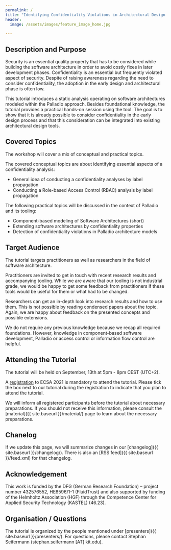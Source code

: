 ```yaml
---
permalink: /
title: "Identifying Confidentiality Violations in Architectural Design Using Palladio"
header:
  image: /assets/images/feature_image_home.jpg

---
```


## Description and Purpose
Security is an essential quality property that has to be considered while building the software architecture in order to avoid costly fixes in later development phases.
Confidentiality is an essential but frequently violated aspect of security.
Despite of raising awareness regarding the need to consider confidentiality, the adoption in the early design and architectural phase is often low.

This tutorial introduces a static analysis operating on software architectures modeled within the Palladio approach.
Besides foundational knowledge, the tutorial provides a practical hands-on session using the tool.
The goal is to show that it is already possible to consider confidentiality in the early design process and that this consideration can be integrated into existing architectural design tools.

## Covered Topics
The workshop will cover a mix of conceptual and practical topics.

The covered conceptual topics are about identifying essential aspects of a confidentiality analysis:
* General idea of conducting a confidentiality analyses by label propagation
* Conducting a Role-based Access Control (RBAC) analysis by label propagation

The following practical topics will be discussed in the context of Palladio and its tooling:
* Component-based modeling of Software Architectures (short)
* Extending software architectures by confidentiality properties
* Detection of confidentiality violations in Palladio architecture models

## Target Audience
The tutorial targets practitioners as well as researchers in the field of software architecture.

Practitioners are invited to get in touch with recent research results and accompanying tooling. While we are aware that our tooling is not industrial grade, we would be happy to get some feedback from practitioners if these tools would be useful for them or what had to be changed.

Researchers can get an in-depth look into research results and how to use them. This is not possible by reading condensed papers about the topic. Again, we are happy about feedback on the presented concepts and possible extensions.

We do not require any previous knowledge because we recap all required foundations.
However, knowledge in component-based software development, Palladio or access control or information flow control are helpful.

## Attending the Tutorial
The tutorial will be held on September, 13th at 5pm - 8pm CEST (UTC+2).

A [registration](https://conf.researchr.org/info/ecsa-2021/registration) to ECSA 2021 is mandatory to attend the tutorial. Please tick the box next to our tutorial during the registration to indicate that you plan to attend the tutorial.

We will inform all registered participants before the tutorial about necessary preparations. If you should not receive this information, please consult the [material]({{ site.baseurl }}/material/) page to learn about the necessary preparations.

## Chanelog
If we update this page, we will summarize changes in our [changelog]({{ site.baseurl }}/changelog/). There is also an [RSS feed]({{ site.baseurl }}/feed.xml) for that changelog.

## Acknowledgement
This work is funded by the DFG (German Research Foundation) – project number 432576552, HE8596/1-1 (FluidTrust) and also supported by funding of the Helmholtz Association (HGF) through the Competence Center for Applied Security Technology (KASTEL) (46.23).

## Organisation / Questions
The tutorial is organized by the people mentioned under [presenters]({{ site.baseurl }}/presenters/). For questions, please contact Stephan Seifermann (stephan.seifermann [AT] kit.edu).
